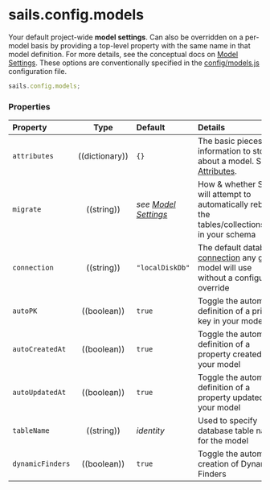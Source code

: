 # sails.config.models

Your default project-wide **model settings**. Can also be overridden on a per-model basis by providing a top-level property with the same name in that model definition.  For more details, see the conceptual docs on [Model Settings](http://sailsjs.com/documentation/concepts/ORM/model-settings.html).  These options are conventionally specified in the [config/models.js](http://sailsjs.com/documentation/anatomy/myApp/config/models.js.html) configuration file.

```js
sails.config.models;
```

### Properties


  Property             | Type         | Default                         | Details
 :---------------------|:------------:|:------------------------------- |:--------
 `attributes`          | ((dictionary))   | `{}`                            | The basic pieces of information to store about a model. See [Attributes](http://sailsjs.com/documentation/concepts/models-and-orm/attributes).
 `migrate`             | ((string))   | _see [Model Settings](http://sailsjs.com/documentation/concepts/ORM/model-settings.html)_        | How & whether Sails will attempt to automatically rebuild the tables/collections/etc. in your schema
 `connection`          | ((string))   | `"localDiskDb"`                 | The default database [connection](http://sailsjs.com/documentation/reference/sails.config/sails.config.connections.html) any given model will use without a configured override
 `autoPK`              | ((boolean))  | `true`             | Toggle the automatic definition of a primary key in your model
 `autoCreatedAt`       | ((boolean))  | `true`             | Toggle the automatic definition of a property createdAt in your model
 `autoUpdatedAt`       | ((boolean))  | `true`             | Toggle the automatic definition of a property updatedAt in your model
 `tableName`           | ((string))   | _identity_       | Used to specify database table name for the model
 `dynamicFinders`      | ((boolean))  | `true`             | Toggle the automatic creation of Dynamic Finders



<docmeta name="displayName" value="sails.config.models">
<docmeta name="pageType" value="property">
